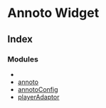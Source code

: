 # Annoto Widget

## Index

### Modules

* [](modules/reflection-416.md)
* [annoto](modules/annoto.md)
* [annotoConfig](modules/annotoconfig.md)
* [playerAdaptor](modules/playeradaptor.md)
